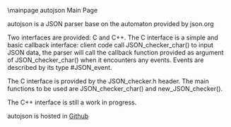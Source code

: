 \mainpage autojson Main Page

autojson is a JSON parser base on the automaton provided by json.org

Two interfaces are provided: C and C++. The C interface is a simple
and basic callback interface: client code call JSON_checker_char()
to input JSON data, the parser will call the callback function
provided as argument of JSON_checker_char() when it encounters any
events. Events are described by its type #JSON_event.

The C interface is provided by the JSON_checker.h header. The main
functions to be used are JSON_checker_char() and new_JSON_checker().

The C++ interface is still a work in progress.

autojson is hosted in [Github](https://github.com/nestal/autojson)

